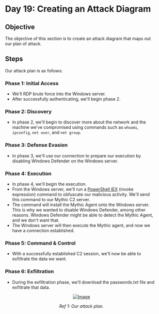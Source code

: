# Day 19: Creating an Attack Diagram
## Objective
The objective of this section is to create an attack diagram that maps out our plan of attack.

## Steps
Our attack plan is as follows:

### Phase 1: Initial Access
- We'll RDP brute force into the Windows server.
- After successfully authenticating, we'll begin phase 2.

### Phase 2: Discovery
- In phase 2, we'll begin to discover more about the network and the machine we've compromised using commands such as `whoami`, `ipconfig`, `net user`, and `net group`.

### Phase 3: Defense Evasion
- In phase 3, we'll use our connection to prepare our execution by disabling Windows Defender on the Windows server.

### Phase 4: Execution
- In phase 4, we'll begin the execution.
- From the Windows server, we'll run a [PowerShell IEX](https://www.securonix.com/blog/hiding-the-powershell-execution-flow/) (invoke expression) command to obfuscate our malicious activity. We'll send this command to our Mythic C2 server.
- The command will install the Mythic Agent onto the Windows server. This is why we wanted to disable Windows Defender, among other reasons. Windows Defender might be able to detect the Mythic Agent, and we don't want that.
- The Windows server will then execute the Mythic agent, and now we have a connection established.

### Phase 5: Command & Control
- With a successfully established C2 session, we'll now be able to exfiltrate the data we want.

### Phase 6: Exfiltration
- During the exfiltration phase, we'll download the passwords.txt file and exfiltrate that data.

<p align="center">
  <a href="https://www.canva.com/design/DAGXObsWI0c/hP_5RK2TZKIiNYdBpT8Iwg/view?utm_content=DAGXObsWI0c&utm_campaign=designshare&utm_medium=link&utm_source=editor">
    <img src="https://i.imgur.com/HAW643T.png" alt="Image">
  </a>
</p>
<p align="center"><i>Ref 1: Our attack plan.</i><p>
<br>
